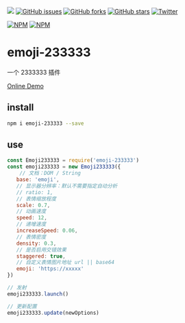 [![](https://badge.juejin.im/entry/599dc6da6fb9a0247b3b5c72/likes.svg?style=flat-square)](https://juejin.im/entry/599dc6da6fb9a0247b3b5c72/detail)
[![GitHub issues](https://img.shields.io/github/issues/surmon-china/emoji-233333.svg?style=flat-square)](https://github.com/surmon-china/emoji-233333/issues)
[![GitHub forks](https://img.shields.io/github/forks/surmon-china/emoji-233333.svg?style=flat-square)](https://github.com/surmon-china/emoji-233333/network)
[![GitHub stars](https://img.shields.io/github/stars/surmon-china/emoji-233333.svg?style=flat-square)](https://github.com/surmon-china/emoji-233333/stargazers)
[![Twitter](https://img.shields.io/twitter/url/https/github.com/surmon-china/emoji-233333.svg?style=flat-square)](https://twitter.com/intent/tweet?url=https://github.com/surmon-china/emoji-233333)

[![NPM](https://nodei.co/npm/emoji-233333.png?downloads=true&downloadRank=true&stars=true)](https://nodei.co/npm/emoji-233333/)
[![NPM](https://nodei.co/npm-dl/emoji-233333.png?months=9&height=3)](https://nodei.co/npm/emoji-233333/)

# emoji-233333

一个 2333333 插件

[Online Demo](https://surmon-china.github.io/emoji-233333/test/index.html)

## install

```bash
npm i emoji-233333 --save
```


## use

```javascript
const Emoji233333 = require('emoji-233333')
const emoji233333 = new Emoji233333({
    // 文档：DOM / String
   base: 'emoji',
   // 显示器分辨率：默认不需要指定自动分析
   // ratio: 1,
   // 表情缩放程度
   scale: 0.7,
   // 动画速度
   speed: 12,
   // 递增速度
   increaseSpeed: 0.06,
   // 表情密度
   density: 0.3,
   // 是否启用交错效果
   staggered: true,
   // 自定义表情图片地址 url || base64
   emoji: 'https://xxxxx'
})

// 发射
emoji233333.launch()

// 更新配置
emoji233333.update(newOptions)
```